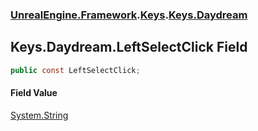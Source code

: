 ### [UnrealEngine.Framework](./UnrealEngine-Framework.md 'UnrealEngine.Framework').[Keys](./Keys.md 'UnrealEngine.Framework.Keys').[Keys.Daydream](./Keys-Daydream.md 'UnrealEngine.Framework.Keys.Daydream')
## Keys.Daydream.LeftSelectClick Field
  
```csharp
public const LeftSelectClick;
```
#### Field Value
[System.String](https://docs.microsoft.com/en-us/dotnet/api/System.String 'System.String')  
